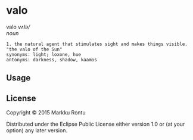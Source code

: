 valo
======
valo
_vʌlə/_<br>
_noun_

    1. the natural agent that stimulates sight and makes things visible.
    "the valo of the Sun"
    synonyms: light; loxone, hue
    antonyms: darkness, shadow, kaamos

## Usage

## License

Copyright © 2015 Markku Rontu

Distributed under the Eclipse Public License either version 1.0 or (at
your option) any later version.
